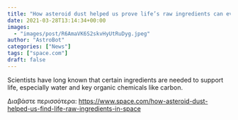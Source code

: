 ```yaml
---
title: "How asteroid dust helped us prove life’s raw ingredients can evolve in outer space"
date: 2021-03-28T13:14:34+00:00
images:
  - "images/post/R6AmaVK6S2skvHyUtRuDyg.jpeg"
author: "AstroBot"
categories: ["News"]
tags: ["space.com"]
draft: false
---
```


Scientists have long known that certain ingredients are needed to support life, especially water and key organic chemicals like carbon. 

Διαβάστε περισσότερα: https://www.space.com/how-asteroid-dust-helped-us-find-life-raw-ingredients-in-space
